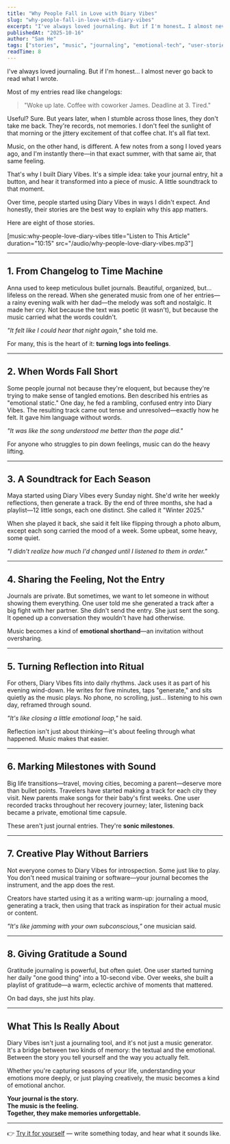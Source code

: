 ```yaml
---
title: "Why People Fall in Love with Diary Vibes"
slug: "why-people-fall-in-love-with-diary-vibes"
excerpt: "I've always loved journaling. But if I'm honest… I almost never go back to read what I wrote. Most entries read like changelogs: records, not memories. That's why I built Diary Vibes..."
publishedAt: "2025-10-16"
author: "Sam He"
tags: ["stories", "music", "journaling", "emotional-tech", "user-stories"]
readTime: 8
---
```


I've always loved journaling. But if I'm honest… I almost never go back to read what I wrote.

Most of my entries read like changelogs:

> "Woke up late. Coffee with coworker James. Deadline at 3. Tired."

Useful? Sure. But years later, when I stumble across those lines, they don't take me back. They're records, not memories. I don't feel the sunlight of that morning or the jittery excitement of that coffee chat. It's all flat text.

Music, on the other hand, is different. A few notes from a song I loved years ago, and I'm instantly there—in that exact summer, with that same air, that same feeling.

That's why I built Diary Vibes. It's a simple idea: take your journal entry, hit a button, and hear it transformed into a piece of music. A little soundtrack to that moment.

Over time, people started using Diary Vibes in ways I didn't expect. And honestly, their stories are the best way to explain why this app matters.

Here are eight of those stories.

[music:why-people-love-diary-vibes title="Listen to This Article" duration="10:15" src="/audio/why-people-love-diary-vibes.mp3"]

---

## 1. From Changelog to Time Machine

Anna used to keep meticulous bullet journals. Beautiful, organized, but… lifeless on the reread. When she generated music from one of her entries—a rainy evening walk with her dad—the melody was soft and nostalgic. It made her cry. Not because the text was poetic (it wasn't), but because the music carried what the words couldn't.

*"It felt like I could hear that night again,"* she told me.

For many, this is the heart of it: **turning logs into feelings**.

---

## 2. When Words Fall Short

Some people journal not because they're eloquent, but because they're trying to make sense of tangled emotions. Ben described his entries as "emotional static." One day, he fed a rambling, confused entry into Diary Vibes. The resulting track came out tense and unresolved—exactly how he felt. It gave him language without words.

*"It was like the song understood me better than the page did."*

For anyone who struggles to pin down feelings, music can do the heavy lifting.

---

## 3. A Soundtrack for Each Season

Maya started using Diary Vibes every Sunday night. She'd write her weekly reflections, then generate a track. By the end of three months, she had a playlist—12 little songs, each one distinct. She called it "Winter 2025."

When she played it back, she said it felt like flipping through a photo album, except each song carried the mood of a week. Some upbeat, some heavy, some quiet.

*"I didn't realize how much I'd changed until I listened to them in order."*

---

## 4. Sharing the Feeling, Not the Entry

Journals are private. But sometimes, we want to let someone in without showing them everything. One user told me she generated a track after a big fight with her partner. She didn't send the entry. She just sent the song. It opened up a conversation they wouldn't have had otherwise.

Music becomes a kind of **emotional shorthand**—an invitation without oversharing.

---

## 5. Turning Reflection into Ritual

For others, Diary Vibes fits into daily rhythms. Jack uses it as part of his evening wind-down. He writes for five minutes, taps "generate," and sits quietly as the music plays. No phone, no scrolling, just… listening to his own day, reframed through sound.

*"It's like closing a little emotional loop,"* he said.

Reflection isn't just about thinking—it's about feeling through what happened. Music makes that easier.

---

## 6. Marking Milestones with Sound

Big life transitions—travel, moving cities, becoming a parent—deserve more than bullet points. Travelers have started making a track for each city they visit. New parents make songs for their baby's first weeks. One user recorded tracks throughout her recovery journey; later, listening back became a private, emotional time capsule.

These aren't just journal entries. They're **sonic milestones**.

---

## 7. Creative Play Without Barriers

Not everyone comes to Diary Vibes for introspection. Some just like to play. You don't need musical training or software—your journal becomes the instrument, and the app does the rest.

Creators have started using it as a writing warm-up: journaling a mood, generating a track, then using that track as inspiration for their actual music or content.

*"It's like jamming with your own subconscious,"* one musician said.

---

## 8. Giving Gratitude a Sound

Gratitude journaling is powerful, but often quiet. One user started turning her daily "one good thing" into a 10-second vibe. Over weeks, she built a playlist of gratitude—a warm, eclectic archive of moments that mattered.

On bad days, she just hits play.

---

## What This Is Really About

Diary Vibes isn't just a journaling tool, and it's not just a music generator. It's a bridge between two kinds of memory: the textual and the emotional. Between the story you tell yourself and the way you actually felt.

Whether you're capturing seasons of your life, understanding your emotions more deeply, or just playing creatively, the music becomes a kind of emotional anchor.

**Your journal is the story.**  
**The music is the feeling.**  
**Together, they make memories unforgettable.**

---

👉 [Try it for yourself](https://diaryvibes.com) — write something today, and hear what it sounds like.
